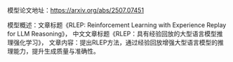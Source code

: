 模型论文地址：https://arxiv.org/abs/2507.07451

模型概述：文章标题《RLEP: Reinforcement Learning with Experience Replay for LLM Reasoning》，
中文文章标题《RLEP：具有经验回放的大型语言模型推理强化学习》，
文章内容：提出RLEP方法，通过经验回放增强大型语言模型的推理能力，提升生成质量与准确性。
